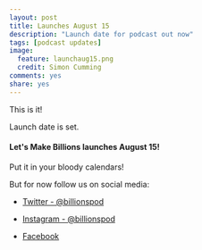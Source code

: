 ```yaml
---
layout: post
title: Launches August 15
description: "Launch date for podcast out now"
tags: [podcast updates]
image:
  feature: launchaug15.png
  credit: Simon Cumming
comments: yes
share: yes
---
```


This is it!

Launch date is set.

#### Let's Make Billions launches August 15!

Put it in your bloody calendars!

But for now follow us on social media:

+ [Twitter - @billionspod](http://twitter.com/billionspod)
- [Instagram - @billionspod](http://instagram.com/billionspod)
* [Facebook](https://www.facebook.com/Lets-Make-Billions-1407636002876693/)